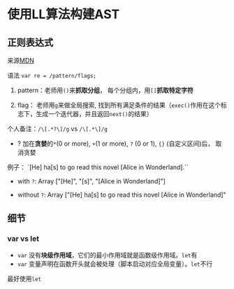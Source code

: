 # 使用LL算法构建AST

## 正则表达式

来源[MDN](https://developer.mozilla.org/en-US/docs/Web/JavaScript/Guide/Regular_Expressions)

语法 `var re = /pattern/flags;`

1. pattern：老师用`()`来**抓取分组**， 每个分组内，用`[]`**抓取特定字符**

2. flag： 老师用`g`来做全局搜索, 找到所有满足条件的结果（`exec()`作用在这个标志下，生成一个迭代器，并且返回`next()`的结果）

个人备注：`/\[.*?\]/g` vs `/\[.*\]/g`
* ? 加在**贪婪**的`*`(0 or more), `+`(1 or more), `?` (0 or 1), `{}` (自定义区间)后， 取消贪婪

例子： `[He] ha[s] to go read this novel [Alice in Wonderland].``

* with `?`: Array ["[He]", "[s]", "[Alice in Wonderland]"]

* without `?`: Array ["[He] ha[s] to go read this novel [Alice in Wonderland]"

## 细节

### var vs let

* `var` 没有**块级作用域**，它们的最小作用域就是函数级作用域。`let`有
* `var` 变量声明在函数开头就会被处理（脚本启动对应全局变量）。`let`不行

最好使用`let`
